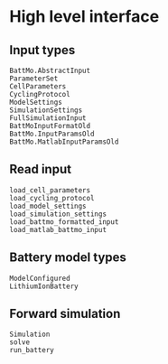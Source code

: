 # High level interface


## Input types

```@docs
BattMo.AbstractInput
ParameterSet
CellParameters
CyclingProtocol
ModelSettings
SimulationSettings
FullSimulationInput
BattMoInputFormatOld
BattMo.InputParamsOld
BattMo.MatlabInputParamsOld
```

## Read input

```@docs
load_cell_parameters
load_cycling_protocol
load_model_settings
load_simulation_settings
load_battmo_formatted_input
load_matlab_battmo_input
```

## Battery model types

```@docs
ModelConfigured
LithiumIonBattery
```

## Forward simulation

```@docs
Simulation
solve
run_battery
```
